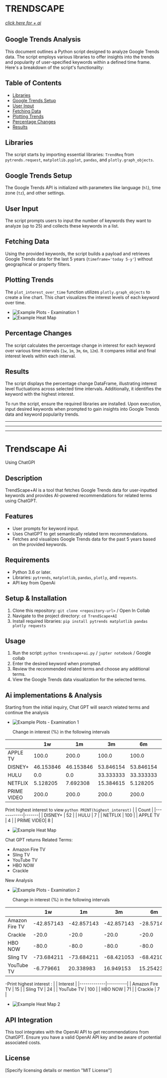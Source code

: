 # TRENDSCAPE 
###### [click here for + ai](#Trendscape-Ai)
## Google Trends Analysis

This document outlines a Python script designed to analyze Google Trends data. The script employs various libraries to offer insights into the trends and popularity of user-specified keywords within a defined time frame. Here's a breakdown of the script's functionality:

## Table of Contents
- [Libraries](#libraries)
- [Google Trends Setup](#google-trends-setup)
- [User Input](#user-input)
- [Fetching Data](#fetching-data)
- [Plotting Trends](#plotting-trends)
- [Percentage Changes](#percentage-changes)
- [Results](#results)

## Libraries <a name="libraries"></a>
The script starts by importing essential libraries: `TrendReq` from `pytrends.request`, `matplotlib.pyplot`, `pandas`, and `plotly.graph_objects`.

## Google Trends Setup <a name="google-trends-setup"></a>
The Google Trends API is initialized with parameters like language (`hl`), time zone (`tz`), and other settings.

## User Input <a name="user-input"></a>
The script prompts users to input the number of keywords they want to analyze (up to 25) and collects these keywords in a list.

## Fetching Data <a name="fetching-data"></a>
Using the provided keywords, the script builds a payload and retrieves Google Trends data for the last 5 years (`timeframe='today 5-y'`) without geographical or property filters.

## Plotting Trends <a name="plotting-trends"></a>
The `plot_interest_over_time` function utilizes `plotly.graph_objects` to create a line chart. This chart visualizes the interest levels of each keyword over time.
- ![Example Plots - Examination 1](EXAMPLE_PLOTS/Examination_1.png)
- ![Example Heat Map](EXAMPLE_PLOTS/heatmap_1.png)


## Percentage Changes <a name="percentage-changes"></a>
The script calculates the percentage change in interest for each keyword over various time intervals (`1w`, `1m`, `3m`, `6m`, `12m`). It compares initial and final interest levels within each interval.

## Results <a name="results"></a>
The script displays the percentage change DataFrame, illustrating interest level fluctuations across selected time intervals. Additionally, it identifies the keyword with the highest interest.

To run the script, ensure the required libraries are installed. Upon execution, input desired keywords when prompted to gain insights into Google Trends data and keyword popularity trends.

---
---
---

# Trendscape Ai
Using ChatGPI

## Description
TrendScape+AI is a tool that fetches Google Trends data for user-inputted keywords and provides AI-powered recommendations for related terms using ChatGPT.

## Features
- User prompts for keyword input.
- Uses ChatGPT to get semantically related term recommendations.
- Fetches and visualizes Google Trends data for the past 5 years based on the provided keywords.

## Requirements
- Python 3.6 or later.
- Libraries: `pytrends`, `matplotlib`, `pandas`, `plotly`, and `requests`.
- API key from OpenAi

## Setup & Installation
1. Clone this repository: `git clone <repository-url>` / Open In Collab
2. Navigate to the project directory: `cd TrendScape+AI`
3. Install required libraries: `pip install pytrends matplotlib pandas plotly requests`

## Usage
1. Run the script: `python trendscape+ai.py` / `jupter notebook` / Google collab
2. Enter the desired keyword when prompted.
3. Review the recommended related terms and choose any additional terms.
4. View the Google Trends data visualization for the selected terms.

## Ai implementations & Analysis

Starting from the initial inquiry, Chat GPT will search related terms and continue the analysis
- ![Example Plots - Examination 1](EXAMPLE_PLOTS/Examination_1.png)


  Change in interest (%) in the following intervals 

|         | 1w         | 1m         | 3m         | 6m         | 12m        |
|---------|------------|------------|------------|------------|------------|
| APPLE TV| 100.0      | 200.0      | 100.0      | 100.0      | 100.0      |
| DISNEY+ | 46.153846  | 46.153846  | 53.846154  | 53.846154  | 84.615385  |
| HULU    | 0.0        | 0.0        | 33.333333  | 33.333333  | 33.333333  |
| NETFLIX | 5.128205   | 7.692308   | 15.384615  | 5.128205   | 15.384615  |
| PRIME VIDEO| 200.0    | 200.0      | 200.0      | 200.0      | 250.0      |

Print highest interest to view 
```python PRINT(highest_interest)```
|            | Count |
|------------|-------|
| DISNEY+    | 52    |
| HULU       | 7     |
| NETFLIX    | 100   |
| APPLE TV   | 4     |
| PRIME VIDEO| 8     |
- ![Example Heat Map](EXAMPLE_PLOTS/heatmap_1.png)

  
Chat GPT returns
Related Terms:
- Amazon Fire TV
- Sling TV
- YouTube TV
- HBO NOW
- Crackle

New Analysis

- ![Example Plots - Examination 2](EXAMPLE_PLOTS/Examination_2.png)


  Change in interest (%) in the following intervals 

|             | 1w         | 1m         | 3m         | 6m         | 12m        |
|-------------|------------|------------|------------|------------|------------|
| Amazon Fire TV | -42.857143 | -42.857143 | -42.857143 | -28.571429 | -28.571429 |
| Crackle     | -20.0      | -20.0      | -20.0      | -20.0      | -20.0      |
| HBO NOW     | -80.0      | -80.0      | -80.0      | -80.0      | -80.0      |
| Sling TV    | -73.684211 | -73.684211 | -68.421053 | -68.421053 | -42.105263 |
| YouTube TV  | -6.779661  | 20.338983  | 16.949153  | 15.254237  | 37.288136  |

-Print highest interest :
|             | Interest |
|-------------|----------|
| Amazon Fire TV | 15      |
| Sling TV    | 24       |
| YouTube TV  | 100      |
| HBO NOW     | 71       |
| Crackle     | 7        |

- ![Example Heat Map 2](EXAMPLE_PLOTS/Heatmap_2.png)

## API Integration
This tool integrates with the OpenAI API to get recommendations from ChatGPT. Ensure you have a valid OpenAI API key and be aware of potential associated costs.

## License
[Specify licensing details or mention "MIT License"]


